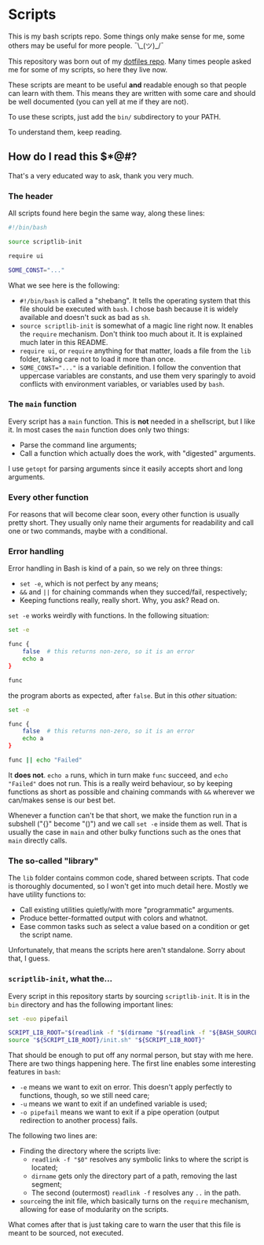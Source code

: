 Scripts
=======

This is my bash scripts repo. Some things only make sense for me, some others
may be useful for more people. ¯\\\_(ツ)\_/¯

This repository was born out of my [dotfiles repo](https://gitlab.com/tarcisioe/configs).
Many times people asked me for some of my scripts, so here they live now.

These scripts are meant to be useful **and** readable enough so that people can
learn with them. This means they are written with some care and should be well
documented (you can yell at me if they are not).

To use these scripts, just add the `bin/` subdirectory to your PATH.

To understand them, keep reading.


How do I read this $\*@#?
-------------------------

That's a very educated way to ask, thank you very much.


### The header

All scripts found here begin the same way, along these lines:

```bash
#!/bin/bash

source scriptlib-init

require ui

SOME_CONST="..."
```

What we see here is the following:

* `#!/bin/bash` is called a "shebang". It tells the operating system that this
  file should be executed with `bash`. I chose bash because it is widely
  available and doesn't suck as bad as `sh`.
* `source scriptlib-init` is somewhat of a magic line right now. It enables the
  `require` mechanism. Don't think too much about it. It is explained much later
  in this README.
* `require ui`, or `require` anything for that matter, loads a file from the
  `lib` folder, taking care not to load it more than once.
* `SOME_CONST="..."` is a variable definition. I follow the convention that
  uppercase variables are constants, and use them very sparingly to avoid
  conflicts with environment variables, or variables used by `bash`.

### The `main` function

Every script has a `main` function. This is __not__ needed in a shellscript,
but I like it. In most cases the `main` function does only two things:

* Parse the command line arguments;
* Call a function which actually does the work, with "digested" arguments.

I use `getopt` for parsing arguments since it easily accepts short and long
arguments.


### Every other function

For reasons that will become clear soon, every other function is usually pretty
short. They usually only name their arguments for readability and call one or
two commands, maybe with a conditional.


### Error handling

Error handling in Bash is kind of a pain, so we rely on three things:

* `set -e`, which is not perfect by any means;
* `&&` and `||` for chaining commands when they succed/fail, respectively;
* Keeping functions really, really short. Why, you ask? Read on.

`set -e` works weirdly with functions. In the following situation:

```bash
set -e

func {
    false  # this returns non-zero, so it is an error
    echo a
}

func
```

the program aborts as expected, after `false`. But in this _other_ situation:

```bash
set -e

func {
    false  # this returns non-zero, so it is an error
    echo a
}

func || echo "Failed"
```

It **does not**. `echo a` runs, which in turn make `func` succeed, and `echo
"Failed"` does not run. This is a really weird behaviour, so by keeping
functions as short as possible and chaining commands with `&&` wherever we
can/makes sense is our best bet.

Whenever a function can't be that short, we make the function run in a subshell
("{}" become "()") and we call `set -e` inside them as well. That is usually the
case in `main` and other bulky functions such as the ones that `main` directly
calls.


### The so-called "library"

The `lib` folder contains common code, shared between scripts. That code is
thoroughly documented, so I won't get into much detail here. Mostly we have
utility functions to:

* Call existing utilities quietly/with more "programmatic" arguments.
* Produce better-formatted output with colors and whatnot.
* Ease common tasks such as select a value based on a condition or get the
  script name.

Unfortunately, that means the scripts here aren't standalone. Sorry about that,
I guess.


### `scriptlib-init`, what the...

Every script in this repository starts by sourcing `scriptlib-init`. It is in
the `bin` directory and has the following important lines:

```bash
set -euo pipefail

SCRIPT_LIB_ROOT="$(readlink -f "$(dirname "$(readlink -f "${BASH_SOURCE[0]}")")/../lib")"
source "${SCRIPT_LIB_ROOT}/init.sh" "${SCRIPT_LIB_ROOT}"
```

That should be enough to put off any normal person, but stay with me here. There
are two things happening here. The first line enables some interesting features
in `bash`:

* `-e` means we want to exit on error. This doesn't apply perfectly to
  functions, though, so we still need care;
* `-u` means we want to exit if an undefined variable is used;
* `-o pipefail` means we want to exit if a pipe operation (output redirection
  to another process) fails.

The following two lines are:

* Finding the directory where the scripts live:
    * `readlink -f "$0"` resolves any symbolic links to where the script is
      located;
    * `dirname` gets only the directory part of a path, removing the last
      segment;
    * The second (outermost) `readlink -f` resolves any `..` in the path.
* `source`ing the init file, which basically turns on the `require` mechanism,
  allowing for ease of modularity on the scripts.

What comes after that is just taking care to warn the user that this file is
meant to be sourced, not executed.
